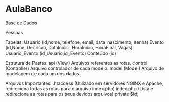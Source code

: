 # AulaBanco

Base de Dados

Pessoas

Tabelas: 
	Usuario (id,nome, telefone, email, data_nascimento, senha)
	Evento (id,Nome, Decricao, DataInicio, HoraInicio, HoraFinal, Vagas)
	Usuario_Evento (id_Usuario,id_Evento)
	Conteúdo (id)

Estrutura de Pastas:
	api (View)
		Arquivos referentes as rotas.
	control (Controller)
		Arquivo controlador de cada modelo.
	model (Model)
		Arquivo de modelagem de cada um dos dados.

Arquivos Importantes:
.htaccess (Utilizado em servidores NGINX e Apache, redireciona todas as rotas para o arquivo index.php)
index.php (Lista e redireciona as rotas para os seus devidos arquivos)
  private $id;

 
   
